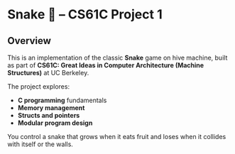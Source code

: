 # Snake 🐍 – CS61C Project 1
## Overview
This is an implementation of the classic **Snake** game on hive machine, built as part of **CS61C: Great Ideas in Computer Architecture (Machine Structures)** at UC Berkeley.  

The project explores:
- **C programming** fundamentals  
- **Memory management**  
- **Structs and pointers**  
- **Modular program design**  

You control a snake that grows when it eats fruit and loses when it collides with itself or the walls.  
